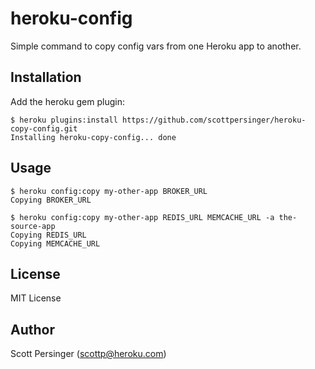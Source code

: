 # heroku-config

Simple command to copy config vars from one Heroku app to another.

## Installation

Add the heroku gem plugin:

    $ heroku plugins:install https://github.com/scottpersinger/heroku-copy-config.git
    Installing heroku-copy-config... done

## Usage

    $ heroku config:copy my-other-app BROKER_URL
    Copying BROKER_URL

    $ heroku config:copy my-other-app REDIS_URL MEMCACHE_URL -a the-source-app
    Copying REDIS_URL
    Copying MEMCACHE_URL

## License

MIT License

## Author

Scott Persinger (scottp@heroku.com)
